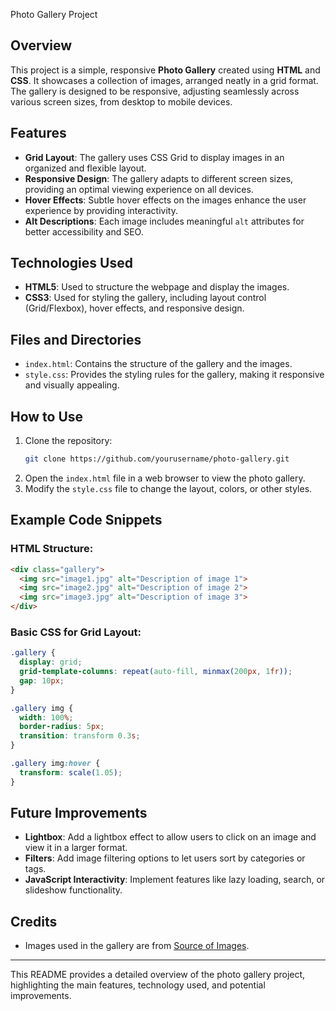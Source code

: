 

Photo Gallery Project

## Overview
This project is a simple, responsive **Photo Gallery** created using **HTML** and **CSS**. It showcases a collection of images, arranged neatly in a grid format. The gallery is designed to be responsive, adjusting seamlessly across various screen sizes, from desktop to mobile devices.

## Features
- **Grid Layout**: The gallery uses CSS Grid to display images in an organized and flexible layout.
- **Responsive Design**: The gallery adapts to different screen sizes, providing an optimal viewing experience on all devices.
- **Hover Effects**: Subtle hover effects on the images enhance the user experience by providing interactivity.
- **Alt Descriptions**: Each image includes meaningful `alt` attributes for better accessibility and SEO.

## Technologies Used
- **HTML5**: Used to structure the webpage and display the images.
- **CSS3**: Used for styling the gallery, including layout control (Grid/Flexbox), hover effects, and responsive design.

## Files and Directories
- `index.html`: Contains the structure of the gallery and the images.
- `style.css`: Provides the styling rules for the gallery, making it responsive and visually appealing.

## How to Use
1. Clone the repository:
   ```bash
   git clone https://github.com/yourusername/photo-gallery.git
   ```
2. Open the `index.html` file in a web browser to view the photo gallery.
3. Modify the `style.css` file to change the layout, colors, or other styles.

## Example Code Snippets

### HTML Structure:
```html
<div class="gallery">
  <img src="image1.jpg" alt="Description of image 1">
  <img src="image2.jpg" alt="Description of image 2">
  <img src="image3.jpg" alt="Description of image 3">
</div>
```

### Basic CSS for Grid Layout:
```css
.gallery {
  display: grid;
  grid-template-columns: repeat(auto-fill, minmax(200px, 1fr));
  gap: 10px;
}

.gallery img {
  width: 100%;
  border-radius: 5px;
  transition: transform 0.3s;
}

.gallery img:hover {
  transform: scale(1.05);
}
```

## Future Improvements
- **Lightbox**: Add a lightbox effect to allow users to click on an image and view it in a larger format.
- **Filters**: Add image filtering options to let users sort by categories or tags.
- **JavaScript Interactivity**: Implement features like lazy loading, search, or slideshow functionality.

## Credits
- Images used in the gallery are from [Source of Images](#).

---

This README provides a detailed overview of the photo gallery project, highlighting the main features, technology used, and potential improvements.
